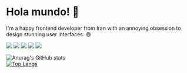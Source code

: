 # Hola mundo! 👋

I'm a happy frontend developer from Iran with an annoying obsession to design stunning user interfaces. 😄

[![](https://img.shields.io/badge/Stack_Overflow-FE7A16?style=for-the-badge&logo=stack-overflow&logoColor=white)](https://stackoverflow.com/users/13108482/amirhossein-shahbazi)
[![](https://img.shields.io/badge/website-000000?style=for-the-badge&logo=About.me&logoColor=white
)](https://jsdev.best/)
[![](https://img.shields.io/badge/LinkedIn-0077B5?style=for-the-badge&logo=linkedin&logoColor=white)](https://www.linkedin.com/in/amirhshahbazi)
[![](https://img.shields.io/badge/Medium-12100E?style=for-the-badge&logo=medium&logoColor=white)](https://shahbaziamir.medium.com/)
[![](https://img.shields.io/badge/Dribbble-EA4C89?style=for-the-badge&logo=dribbble&logoColor=white)](https://dribbble.com/shahbaziamir)

![Anurag's GitHub stats](https://github-readme-stats.vercel.app/api?username=amirhshahbazi&hide=contribs,issues)  
[![Top Langs](https://github-readme-stats.vercel.app/api/top-langs/?username=anuraghazra)](https://github.com/anuraghazra/github-readme-stats)


